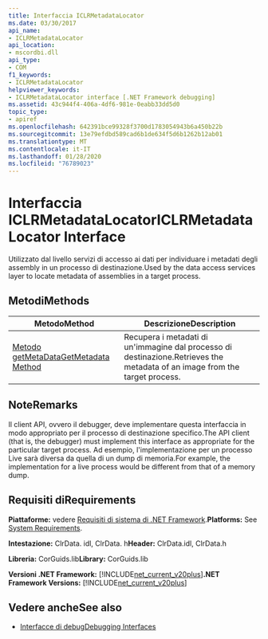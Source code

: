 ```yaml
---
title: Interfaccia ICLRMetadataLocator
ms.date: 03/30/2017
api_name:
- ICLRMetadataLocator
api_location:
- mscordbi.dll
api_type:
- COM
f1_keywords:
- ICLRMetadataLocator
helpviewer_keywords:
- ICLRMetadataLocator interface [.NET Framework debugging]
ms.assetid: 43c944f4-406a-4df6-981e-0eabb33dd5d0
topic_type:
- apiref
ms.openlocfilehash: 642391bce99328f3700d1783054943b6a450b22b
ms.sourcegitcommit: 13e79efdbd589cad6b1de634f5d6b1262b12ab01
ms.translationtype: MT
ms.contentlocale: it-IT
ms.lasthandoff: 01/28/2020
ms.locfileid: "76789023"
---
```

# <a name="iclrmetadatalocator-interface"></a><span data-ttu-id="f88d2-102">Interfaccia ICLRMetadataLocator</span><span class="sxs-lookup"><span data-stu-id="f88d2-102">ICLRMetadataLocator Interface</span></span>
<span data-ttu-id="f88d2-103">Utilizzato dal livello servizi di accesso ai dati per individuare i metadati degli assembly in un processo di destinazione.</span><span class="sxs-lookup"><span data-stu-id="f88d2-103">Used by the data access services layer to locate metadata of assemblies in a target process.</span></span>  
  
## <a name="methods"></a><span data-ttu-id="f88d2-104">Metodi</span><span class="sxs-lookup"><span data-stu-id="f88d2-104">Methods</span></span>  
  
|<span data-ttu-id="f88d2-105">Metodo</span><span class="sxs-lookup"><span data-stu-id="f88d2-105">Method</span></span>|<span data-ttu-id="f88d2-106">Descrizione</span><span class="sxs-lookup"><span data-stu-id="f88d2-106">Description</span></span>|  
|------------|-----------------|  
|[<span data-ttu-id="f88d2-107">Metodo getMetaData</span><span class="sxs-lookup"><span data-stu-id="f88d2-107">GetMetadata Method</span></span>](iclrmetadatalocator-getmetadata-method.md)|<span data-ttu-id="f88d2-108">Recupera i metadati di un'immagine dal processo di destinazione.</span><span class="sxs-lookup"><span data-stu-id="f88d2-108">Retrieves the metadata of an image from the target process.</span></span>|  
  
## <a name="remarks"></a><span data-ttu-id="f88d2-109">Note</span><span class="sxs-lookup"><span data-stu-id="f88d2-109">Remarks</span></span>  
 <span data-ttu-id="f88d2-110">Il client API, ovvero il debugger, deve implementare questa interfaccia in modo appropriato per il processo di destinazione specifico.</span><span class="sxs-lookup"><span data-stu-id="f88d2-110">The API client (that is, the debugger) must implement this interface as appropriate for the particular target process.</span></span> <span data-ttu-id="f88d2-111">Ad esempio, l'implementazione per un processo Live sarà diversa da quella di un dump di memoria.</span><span class="sxs-lookup"><span data-stu-id="f88d2-111">For example, the implementation for a live process would be different from that of a memory dump.</span></span>  
  
## <a name="requirements"></a><span data-ttu-id="f88d2-112">Requisiti di</span><span class="sxs-lookup"><span data-stu-id="f88d2-112">Requirements</span></span>  
 <span data-ttu-id="f88d2-113">**Piattaforme:** vedere [Requisiti di sistema di .NET Framework](../../../../docs/framework/get-started/system-requirements.md).</span><span class="sxs-lookup"><span data-stu-id="f88d2-113">**Platforms:** See [System Requirements](../../../../docs/framework/get-started/system-requirements.md).</span></span>  
  
 <span data-ttu-id="f88d2-114">**Intestazione:** ClrData. idl, ClrData. h</span><span class="sxs-lookup"><span data-stu-id="f88d2-114">**Header:** ClrData.idl, ClrData.h</span></span>  
  
 <span data-ttu-id="f88d2-115">**Libreria:** CorGuids.lib</span><span class="sxs-lookup"><span data-stu-id="f88d2-115">**Library:** CorGuids.lib</span></span>  
  
 <span data-ttu-id="f88d2-116">**Versioni .NET Framework:** [!INCLUDE[net_current_v20plus](../../../../includes/net-current-v20plus-md.md)]</span><span class="sxs-lookup"><span data-stu-id="f88d2-116">**.NET Framework Versions:** [!INCLUDE[net_current_v20plus](../../../../includes/net-current-v20plus-md.md)]</span></span>  
  
## <a name="see-also"></a><span data-ttu-id="f88d2-117">Vedere anche</span><span class="sxs-lookup"><span data-stu-id="f88d2-117">See also</span></span>

- [<span data-ttu-id="f88d2-118">Interfacce di debug</span><span class="sxs-lookup"><span data-stu-id="f88d2-118">Debugging Interfaces</span></span>](debugging-interfaces.md)
